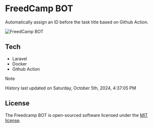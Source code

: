 # FreedCamp BOT

Automatically assign an ID before the task title based on Github Action.

![FreedCamp BOT](https://repository-images.githubusercontent.com/737932867/7d34798b-2680-471c-b089-a78a718d3d6a)

## Tech

- Laravel
- Docker
- Github Action

> [!NOTE]  
> History last updated on Saturday, October 5th, 2024, 4:37:05 PM

## License

The Freedcamp BOT is open-sourced software licensed under the [MIT license](https://opensource.org/licenses/MIT).
